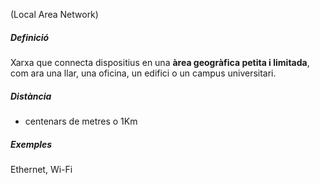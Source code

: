 (Local Area Network)
##### Definició
Xarxa que connecta dispositius en una **àrea geogràfica petita i limitada**, com ara una llar, una oficina, un edifici o un campus universitari.

##### Distància
- centenars de metres o 1Km

##### Exemples
Ethernet, Wi-Fi